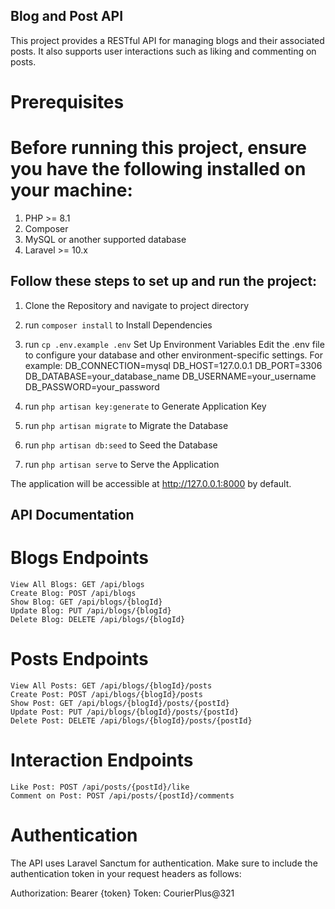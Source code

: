 ## Blog and Post API

This project provides a RESTful API for managing blogs and their associated posts. It also supports user interactions such as liking and commenting on posts.

# Prerequisites
# Before running this project, ensure you have the following installed on your machine:

1. PHP >= 8.1
2. Composer
3. MySQL or another supported database
5. Laravel >= 10.x


## Follow these steps to set up and run the project:

1. Clone the Repository and navigate to project directory
2. run `composer install` to Install Dependencies
3. run `cp .env.example .env` Set Up Environment Variables
    Edit the .env file to configure your database and other environment-specific settings. For example:
        DB_CONNECTION=mysql
        DB_HOST=127.0.0.1
        DB_PORT=3306
        DB_DATABASE=your_database_name
        DB_USERNAME=your_username
        DB_PASSWORD=your_password

4. run `php artisan key:generate` to Generate Application Key

5. run `php artisan migrate` to Migrate the Database

6. run `php artisan db:seed` to Seed the Database

7. run `php artisan serve` to Serve the Application

The application will be accessible at http://127.0.0.1:8000 by default.

## API Documentation
# Blogs Endpoints
    View All Blogs: GET /api/blogs
    Create Blog: POST /api/blogs
    Show Blog: GET /api/blogs/{blogId}
    Update Blog: PUT /api/blogs/{blogId}
    Delete Blog: DELETE /api/blogs/{blogId}
# Posts Endpoints
    View All Posts: GET /api/blogs/{blogId}/posts
    Create Post: POST /api/blogs/{blogId}/posts
    Show Post: GET /api/blogs/{blogId}/posts/{postId}
    Update Post: PUT /api/blogs/{blogId}/posts/{postId}
    Delete Post: DELETE /api/blogs/{blogId}/posts/{postId}
# Interaction Endpoints
    Like Post: POST /api/posts/{postId}/like
    Comment on Post: POST /api/posts/{postId}/comments

# Authentication
The API uses Laravel Sanctum for authentication. Make sure to include the authentication token in your request headers as follows:

Authorization: Bearer {token}
Token: CourierPlus@321

